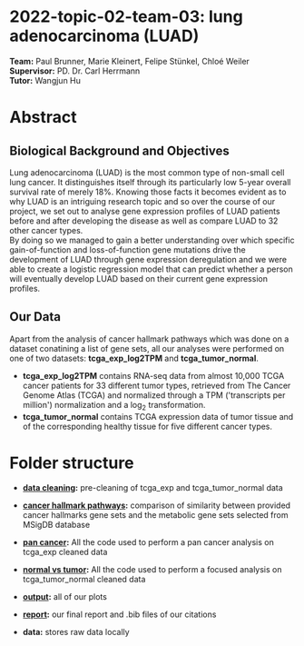 # 2022-topic-02-team-03: lung adenocarcinoma (LUAD)

**Team:** Paul Brunner, Marie Kleinert, Felipe Stünkel, Chloé Weiler
<br/> **Supervisor:** PD. Dr. Carl Herrmann
<br/> **Tutor:** Wangjun Hu

# Abstract 
## Biological Background and Objectives
Lung adenocarcinoma (LUAD) is the most common type of non-small cell lung cancer. It distinguishes itself through its particularly low 5-year overall survival rate of merely 18%. Knowing those facts it becomes evident as to why LUAD is an intriguing research topic and so over the course of our project, we set out to analyse gene expression profiles of LUAD patients before and after developing the disease as well as compare LUAD to 32 other cancer types. 
<br/>By doing so we managed to gain a better understanding over which specific gain-of-function and loss-of-function gene mutations drive the development of LUAD through gene expression deregulation and we were able to create a logistic regression model that can predict whether a person will eventually develop LUAD based on their current gene expression profiles.
## Our Data
Apart from the analysis of cancer hallmark pathways which was done on a dataset conatining a list of gene sets, all our analyses were performed on one of two datasets: **tcga_exp_log2TPM** and **tcga_tumor_normal**.
- **tcga_exp_log2TPM** contains RNA-seq data from almost 10,000 TCGA cancer patients for 33 different tumor types, retrieved from The Cancer Genome Atlas (TCGA) and normalized through a TPM ('transcripts per million') normalization and a  log<sub>2</sub> transformation.
- **tcga_tumor_normal** contains TCGA expression data of tumor tissue and of the corresponding healthy tissue for five different cancer types.

# Folder structure

- **[data cleaning](/data_cleaning):** pre-cleaning of tcga_exp and tcga_tumor_normal data

- **[cancer hallmark pathways](/cancer_hallmark_pathways):** comparison of similarity between provided cancer hallmarks gene sets and the metabolic gene sets selected from MSigDB database

- **[pan cancer](/pan_cancer):** All the code used to perform a pan cancer analysis on tcga_exp cleaned data

- **[normal vs tumor](/normal_vs_tumor):** All the code used to perform a focused analysis on tcga_tumor_normal cleaned data

- **[output](/output):** all of our plots

- **[report](/report):** our final report and .bib files of our citations

- **data:** stores raw data locally
